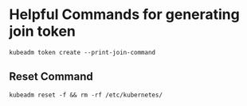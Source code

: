 # Helpful Commands for generating join token

`kubeadm token create --print-join-command`

## Reset Command

`kubeadm reset -f && rm -rf /etc/kubernetes/`

